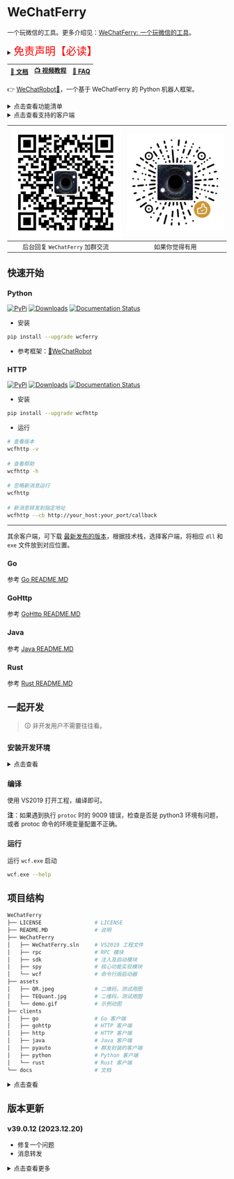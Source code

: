 # WeChatFerry
一个玩微信的工具。更多介绍见：[WeChatFerry: 一个玩微信的工具](https://mp.weixin.qq.com/s/CGLfSaNDy8MyuyPWGjGJ7w)。

<details><summary><font color="#FF0000" size="5">免责声明【必读】</font></summary>

本工具仅供学习和技术研究使用，不得用于任何商业或非法行为，否则后果自负。

本工具的作者不对本工具的安全性、完整性、可靠性、有效性、正确性或适用性做任何明示或暗示的保证，也不对本工具的使用或滥用造成的任何直接或间接的损失、责任、索赔、要求或诉讼承担任何责任。

本工具的作者保留随时修改、更新、删除或终止本工具的权利，无需事先通知或承担任何义务。

本工具的使用者应遵守相关法律法规，尊重微信的版权和隐私，不得侵犯微信或其他第三方的合法权益，不得从事任何违法或不道德的行为。

本工具的使用者在下载、安装、运行或使用本工具时，即表示已阅读并同意本免责声明。如有异议，请立即停止使用本工具，并删除所有相关文件。

</details>

|[📖 文档](https://wechatferry.readthedocs.io/)|[📺 视频教程](https://mp.weixin.qq.com/s/APdjGyZ2hllXxyG_sNCfXQ)|[🙋 FAQ](https://mp.weixin.qq.com/s/mFUwK2cJJrajVqYiM-GlDA)|
|:-:|:-:|:-:|

👉 [WeChatRobot🤖](https://github.com/lich0821/WeChatRobot)，一个基于 WeChatFerry 的 Python 机器人框架。

<details><summary>点击查看功能清单</summary>

* 检查登录状态
* 获取登录账号的 wxid
* 获取消息类型
* 获取所有联系人
* 获取所有好友
* 获取数据库
* 获取某数据库下的表
* 获取用户信息
* 发送文本消息（可 @）
* 发送图片
* 发送文件
* 允许接收消息
* 停止接收消息
* 执行 SQL 查询
* 接受好友申请
* 添加群成员
* 删除群成员
* 解密图片
* 获取朋友圈消息
* 保存图片
* 保存语音
* 发送卡片消息
* 拍一拍群友
* 邀请群成员
* 图片 OCR
* 转发消息

</details>

<details><summary>点击查看支持的客户端</summary>

* Go
* HTTP
* Java
* Python
* Rust
</details>

|![碲矿](assets/TEQuant.jpg)|![赞赏](assets/QR.jpeg)|
|:-:|:-:|
|后台回复 `WeChatFerry` 加群交流|如果你觉得有用|

## 快速开始
### Python
[![PyPi](https://img.shields.io/pypi/v/wcferry.svg)](https://pypi.python.org/pypi/wcferry) [![Downloads](https://static.pepy.tech/badge/wcferry)](https://pypi.python.org/pypi/wcferry) [![Documentation Status](https://readthedocs.org/projects/wechatferry/badge/?version=latest)](https://wechatferry.readthedocs.io/zh/latest/?badge=latest)

* 安装
```sh
pip install --upgrade wcferry
```

* 参考框架：[🤖WeChatRobot](https://github.com/lich0821/WeChatRobot)

### HTTP
[![PyPi](https://img.shields.io/pypi/v/wcfhttp.svg)](https://pypi.python.org/pypi/wcfhttp) [![Downloads](https://static.pepy.tech/badge/wcfhttp)](https://pypi.python.org/pypi/wcfhttp) [![Documentation Status](https://readthedocs.org/projects/wechatferry/badge/?version=latest)](https://wechatferry.readthedocs.io/zh/latest/?badge=latest)

* 安装
```sh
pip install --upgrade wcfhttp
```

* 运行
```sh
# 查看版本
wcfhttp -v

# 查看帮助
wcfhttp -h

# 忽略新消息运行
wcfhttp

# 新消息转发到指定地址
wcfhttp --cb http://your_host:your_port/callback
```

---
其余客户端，可下载 [最新发布的版本](https://github.com/lich0821/WeChatFerry/releases/latest)，根据技术栈，选择客户端，将相应 `dll` 和 `exe` 文件放到对应位置。

### Go
参考 [Go README.MD](clients/go/README.md)

### GoHttp
参考 [GoHttp README.MD](clients/gohttp/README.md)

### Java
参考 [Java README.MD](clients/java/README.MD)

### Rust
参考 [Rust README.MD](clients/rust/README.MD)

## 一起开发
> 🛈 非开发用户不需要往往看。

### 安装开发环境
<details><summary>点击查看</summary>

#### 安装 vcpkg
* 安装，参考[Vcpkg: 总览](https://github.com/microsoft/vcpkg/blob/master/README_zh_CN.md)。
```sh
cd C:\Tools
git clone https://github.com/microsoft/vcpkg
.\vcpkg\bootstrap-vcpkg.bat
```

* 添加全局配置：
环境变量增加 `vcpkg` 所在路径（本文为：`C:\Tools\vcpkg`）。

#### 安装相关组件
```sh
vcpkg install protobuf[zlib]:x86-windows-static
vcpkg install spdlog:x86-windows-static
vcpkg install nng:x86-windows-static
vcpkg install magic-enum:x86-windows-static
vcpkg integrate install
```

安装完毕后，需要配置 protoc 的环境变量，并确保在命令行下可用，protoc 的路径在 `<vcpkg_install_path>\installed\x86-windows-static\tools\protobuf`

#### 安装 VS2019

#### 安装 Python3

通过微软商店或者 python.org 自行下载均可，注意配置好环境变量，确保 `python3` 在命令行下可用

</details>

### 编译
使用 VS2019 打开工程，编译即可。

**注**：如果遇到执行 `protoc` 时的 9009 错误，检查是否是 python3 环境有问题，或者 protoc 命令的环境变量配置不正确。

### 运行
运行 `wcf.exe` 启动
```sh
wcf.exe --help
```

## 项目结构
```sh
WeChatFerry
├── LICENSE                 # LICENSE
├── README.MD               # 说明
├── WeChatFerry
│   ├── WeChatFerry.sln     # VS2019 工程文件
│   ├── rpc                 # RPC 模块
│   ├── sdk                 # 注入及启动模块
│   ├── spy                 # 核心功能实现模块
│   └── wcf                 # 命令行版启动器
├── assets
│   ├── QR.jpeg             # 二维码，测试用图
│   ├── TEQuant.jpg         # 二维码，测试用图
│   └── demo.gif            # 示例动图
├── clients
│   ├── go                  # Go 客户端
│   ├── gohttp              # HTTP 客户端
│   ├── http                # HTTP 客户端
│   ├── java                # Java 客户端
│   ├── pyauto              # 群友封装的客户端
│   ├── python              # Python 客户端
│   └── rust                # Rust 客户端
└── docs                    # 文档

```

<details><summary>点击查看</summary>

### go
Go 客户端。

### gohttp
HTTP 客户端，二进制发布无依赖

### http
HTTP 客户端。

### java
Java 客户端。

### python
Python 客户端。

### rpc
RPC 的通信部分和序列化 / 反序列化部分。

### rust
Rust 客户端。

### sdk
负责将 `spy` 注入微信进程，并启动 RPC 服务。

### spy
间谍模块，注入到微信中，通过 RPC 做消息转发工作。

### wcf
命令行版启动器，调用 `sdk` 将 `spy` 注入微信。其他客户端可通过 RPC 连接到 `spy` 进行消息传递。默认监听的地址为 `tcp://0.0.0.0:10086` 和 `tcp://0.0.0.0:10087`。一般情况不需要显式运行，各客户端自动调用。

</details>

## 版本更新

### v39.0.12 (2023.12.20)
* 修复一个问题
* 消息转发

<details><summary>点击查看更多</summary>

客户端越来越多了，版本号开始混乱，所以重新定义了版本号：`w.x.y.z`。

其中：
* `w` 是微信的大版本号，如 `37` (3.7.a.a), `38` (3.8.a.a), `39` (3.9.a.a)
* `x` 是适配的微信的小版本号，从 0 开始
* `y` 是 `WeChatFerry` 的版本，从 0 开始
* `z` 是各客户端的版本，从 0 开始

### v39.0.11 (2023.12.16)
* 修复 PB 消息类型（可能会导致非 Python 客户端崩溃）
* 修复日志错误
* 移除非必要依赖

### v39.0.10 (2023.12.08)
* 代码优化
* 发送卡片消息
* 拍一拍群友
* 邀请群成员
* 图片 OCR

### v39.0.7 (2023.12.03)
* 保存语音

### v39.0.6 (2023.11.26)
* 修复下载图片退出问题

### v39.0.5 (2023.11.22)
* 修复收到某些文件崩溃问题

### v39.0.4 (2023.11.21)
* 下载图片、文件和视频

### v39.0.3 (2023.09.28)
* 修复登录账号昵称超长报错问题

### v39.0.2 (2023.07.16)
* 修复朋友圈消息 `is_group` 为 `True` 问题

### v39.0.1 (2023.07.16)
* 获取朋友圈消息

### v39.0.0 (2023.07.14)
升级到 `3.9.2.23`。

### v37.1.25 (2023.05.07)
更新版本编码。

根据新版本编码规则：
* `WeChatFerry` 的 `v3.7.0.30.25` 应调整为：`v37.1.25`，因为此前曾适配过 `3.7.0.29`。
* Python 客户端 `wcferry` 的 `v3.7.0.30.25` 应该调整为 `v37.1.25.0`
* HTTP 客户端 `wcfhttp` 的 `v3.7.0.30.25` 应该调整为 `v37.1.25.0`

### v3.7.0.30.25 (2023.05.05)
* 修复群消息判断错误
* 修复名片添加好友问题
* 修复获取数据库多余字符问题
* 添加 Python 文档
* Python 客户端发送图片支持网络路径

### v3.7.0.30.24 (2023.04.19)
实现了一个功能。

### v3.7.0.30.23 (2023.04.13)
* 解密图片
* 获取登录账号信息
* 获取联系人备注

### v3.7.0.30.22（2023.04.09）
将监听端口调整为可配置。

### v3.7.0.30.21（2023.03.15）
* 发送表情

### v3.7.0.30.20（2023.03.12）
修复 wxid 获取问题。

### v3.7.0.30.19（2023.03.06）
修复重复消息问题。

### v3.7.0.30.18（2023.03.05）
修复添加好友问题。

### v3.7.0.30.17（2023.03.05）
修复获取登录账号 wxid 问题。

### v3.7.0.30.16（2023.03.04）
将错误码改成错误消息，方便调试。

### v3.7.0.30.15（2023.03.01）
* 发送 xml

### v3.7.0.30.14（2023.02.28）
* 添加群成员

### v3.7.0.30.13（2023.02.27）
去除 gRPC 框架，自定义更轻量的 RPC 轮子 `nnprc`。

### v3.7.0.30.12（2023.01.20）
* 更新 Python 客户端
* 修改监听地址为 `0.0.0.0:10086`
* 增加 `Launcher`，直接注入 `spy`

### v3.7.0.30.11（2022.10.19）
更新 Python 客户端。

### v3.7.0.30-gRPC-2（2022.10.18）
增加 Java 客户端。

### v3.7.0.30-gRPC-1（2022.10.16）
将 RPC 框架切换为 gRPC！

### v3.7.0.30-8（2022.09.25）
* 获取登录账号微信 ID

### v3.7.0.30-7（2022.09.24）
修复群聊有系统消息时会崩溃 bug。后续考虑把消息来源交还给客户端自己区别。

### v3.7.0.30-6（2022.08.21）
* 通过好友验证

### v3.7.0.30-5（2022.08.20）
* 执行 SQL 语句

### v3.7.0.30-4（2022.08.20）
修复群消息 @人 功能。有几点注意事项：
1. `vAtWxids` 是要 `@` 的 `wxid` 清单，以 `,` 分隔。
2. 只有群主才能 `@所有人`，非群主硬发 `@所有人` 会导致消息发不出去；`@所有人` 对应 `vAtWxids` 为 `"notify@all"`。
3. 消息体里 `@` 的数量必须与 `vAtWxids` 里的数量一致，否则消息能发出但 `@` 功能失效。

### v3.7.0.30-3（2022.08.20）
修复可重入 bug。

### v3.7.0.30-2（2022.08.14）
优化 Hook 和 Inject 代码，实现可重入。

### v3.7.0.30-1（2022.08.12）
适配微信 `3.7.0.30`。

### v3.7.0.29-3（2022.08.7）
* 查询数据库，获取库、表。

### v3.7.0.29-2（2022.08.7）
优化 RPC。

### v3.7.0.29-1（2022.08.7）
适配微信 `3.7.0.29`。

### v3.3.0.115-3（2021.08.28）
适配微信 `3.3.0.115`，新增功能：
* 获取所有联系人

### v3.3.0.115-2（2021.08.22）
适配微信 `3.3.0.115`，新增功能：
* 发送图片消息

### v3.3.0.115-1（2021.08.22）
适配微信 `3.3.0.115`。

### v3.0.0.57-1（2021.02.12）
适配微信 `3.0.0.57`，支持功能：
* 登录状态判断
* 接收文本消息
* 发送文本消息

</details>
